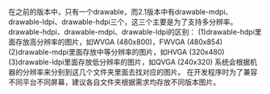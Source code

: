 在之前的版本中，只有一个drawable，而2.1版本中有drawable-mdpi、drawable-ldpi、drawable-hdpi三个，这三个主要是为了支持多分辨率。 
drawable-hdpi、drawable-mdpi、drawable-ldpi的区别：
(1)drawable-hdpi里面存放高分辨率的图片，如WVGA (480x800)，FWVGA (480x854)
(2)drawable-mdpi里面存放中等分辨率的图片，如HVGA (320x480)
(3)drawable-ldpi里面存放低分辨率的图片，如QVGA (240x320)
系统会根据机器的分辨率来分别到这几个文件夹里面去找对应的图片。
在开发程序时为了兼容不同平台不同屏幕，建议各自文件夹根据需求均存放不同版本图片。